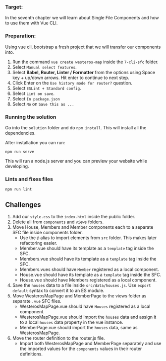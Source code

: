 ### Target:

In the seventh chapter we will learn about Single File Components and how to use them with Vue CLI.

### Preparation:
Using vue cli, bootstrap a fresh project that we will transfer our components into.

1. Run the command `vue create westeros-map` inside the `7-cli-sfc` folder.
2. Select `Manual select features`.
3. Select **Babel, Router, Linter / Formatter** from the options using Space key + up/down arrows. Hit enter to continue to next step.
4. Click Enter on the `Use history mode for router?` question.
5. Select `ESLint + Standard config`.
6. Select `Lint on save`.
7. Select `In package.json`
8. Select `No` on `Save this as ...`

### Running the solution
Go into the `solution` folder and do `npm install`. This will install all the dependencies.

After installation you can run:

```
npm run serve
```

This will run a node.js server and you can preview your website while developing.

### Lints and fixes files
```
npm run lint
```

## Challenges

1. Add our `style.css` to the `index.html` inside the public folder.
2. Delete all from `components` and `views` folders.
3. Move House, Members and Member components each to a separate SFC file inside components folder.
    - Use the `@` alias to import elements from `src` folder. This makes later refactoring easier.
    - Member.vue should have its template as a `template` tag inside the SFC.
    - Members.vue should have its template as a `template` tag inside the SFC.
    - Members.vues should have `Member` registered as a local component.
    - House.vue should have its template as a `template` tag inside the SFC.
    - House.vue should have Members registered as a local component.
4. Save the `houses` data to a file inside `src/data/houses.js`. Use `export default` syntax to convert it to an ES module.
5. Move WesterosMapPage and MemberPage to the views folder as separate `.vue` SFC files.
    - WesterosMapPage.vue should have `Houses` registered as a local component.
    - WesterosMapPage.vue should import the `houses` data and assign it to a local `houses` data property in the vue instance.
    - MemberPage.vue should import the `houses` data, same as WesterosMapPage.
6. Move the router definition to the router.js file.
    - Import both WesterosMapPage and MemberPage separately and use the imported values for the `components` values in their router definitions.
